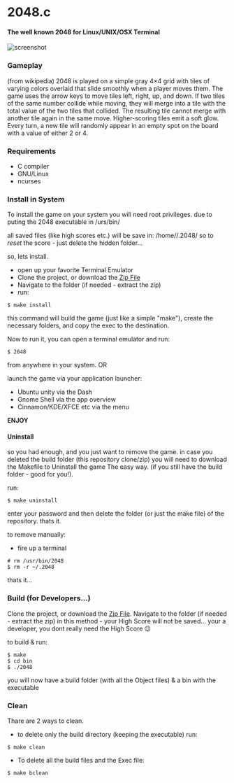 2048.c
======
#### The well known 2048 for Linux/UNIX/OSX Terminal

![screenshot](http://imageshack.com/a/img843/4002/w0vl.png)



### Gameplay

(from wikipedia)
2048 is played on a simple gray 4×4 grid with tiles of varying colors overlaid that slide smoothly when a player moves them. The game uses the arrow keys to move tiles left, right, up, and down. If two tiles of the same number collide while moving, they will merge into a tile with the total value of the two tiles that collided. The resulting tile cannot merge with another tile again in the same move. Higher-scoring tiles emit a soft glow. Every turn, a new tile will randomly appear in an empty spot on the board with a value of either 2 or 4.

### Requirements

- C compiler
- GNU/Linux
- ncurses

### Install in System

To install the game on your system you will need root privileges. due to puting the 2048
executable in /urs/bin/

all saved files (like high scores etc.) will be save in:
/home/<youre user name>/.2048/
so to *reset* the score - just delete the hidden folder...

so, lets install. 

 - open up your favorite Terminal Emulator
 - Clone the project, or download the [Zip File](https://github.com/ran632/2048-for-linux/archive/master.zip)
 - Navigate to the folder (if needed - extract the zip)
 - run:
```shell
$ make install
```
this command will build the game (just like a simple "make"), create the necessary folders, and copy the exec to the destination.

Now to run it, you can open a terminal emulator and run:
```shell
$ 2048
```
from anywhere in your system.
OR

launch the game via your application launcher:

 - Ubuntu unity via the Dash
 - Gnome Shell via the app overview
 - Cinnamon/KDE/XFCE etc via the menu

**ENJOY**

#### Uninstall
so you had enough, and you just want to remove the game.
in case you deleted the build folder (this repository clone/zip)
you will need to download the Makefile to Uninstall the game The easy way. (if you still have the build folder - good for you!).

run:
```shell
$ make uninstall
```

enter your password and then delete the folder (or just the make file) of the repository.
thats it.

to remove manually:

 - fire up a terminal
 ```shell
 # rm /usr/bin/2048
 $ rm -r ~/.2048
 ```
 thats it...




### Build (for Developers...)
Clone the project, or download the [Zip File](https://github.com/ran632/2048-for-linux/archive/master.zip).
Navigate to the folder (if needed - extract the zip)
in this method - your High Score will not be saved...
your a developer, you dont really need the High Score :wink:

to build & run:

```shell
$ make
$ cd bin
$ ./2048
```

you will now have a build folder (with all the Object files) & a bin with the executable


### Clean 
Thare are 2 ways to clean.

- to delete only the build directory (keeping the executable) run:
```shell
$ make clean
```

- To delete all the build files and the Exec file:
```shell
$ make bclean
```